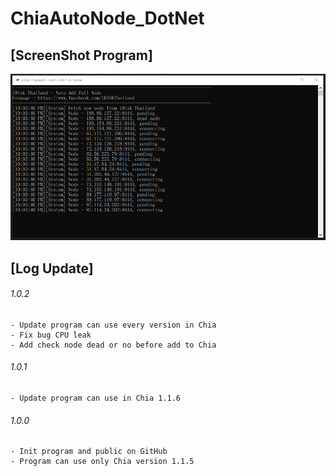 # ChiaAutoNode_DotNet

## [ScreenShot Program]
![alt text](https://github.com/changthai2540/ChiaAutoNode_DotNet/blob/main/screenshot_chia_autonode.PNG?raw=true)

## [Log Update]
###### 1.0.2
    - Update program can use every version in Chia
    - Fix bug CPU leak
    - Add check node dead or no before add to Chia
    
###### 1.0.1
    - Update program can use in Chia 1.1.6

###### 1.0.0
    - Init program and public on GitHub
    - Program can use only Chia version 1.1.5

